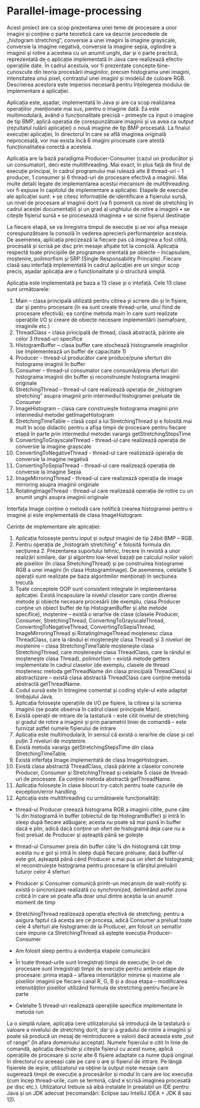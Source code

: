 # Parallel-image-processing

Acest proiect are ca scop prezentarea unei teme de procesare a unor imagini și conține o parte teoretică care va descrie procedeele de „histogram stretching”, conversie a unei imagini la imagine grayscale, conversie la imagine negativă, conversie la imagine sepia,  oglindire a imaginii și rotire a acesteia cu un anumit unghi, dar și o parte practică, reprezentată de o aplicație implementată în Java care realizează efectiv operațiile date. În cadrul acestuia, vor fi prezentate concepte bine-cunoscute din teoria procesării imaginilor, precum histograma unei imagini, intensitatea unui pixel, contrastul unei imagini și modelul de culoare RGB. Descrierea acestora este imperios necesară pentru înțelegerea modului de implementare a aplicației.

Aplicația este, așadar, implementată în Java și are ca scop realizarea operațiilor  ,menționate mai sus, pentru o imagine dată. Ea este multimodulară, având o funcționalitate precisă – primește ca input o imagine de tip BMP, aplică operația de corespunzătoare imaginii și va avea ca output (rezultatul rulării aplicației) o nouă imagine de tip BMP procesată. La finalul execuției aplicației, în directorul în care se află imaginea originală neprocesată, vor mai exista încă 6 imagini procesate care atestă funcționalitatea corectă a acesteia.

Aplicația are la bază paradigma Producer-Consumer (cazul un producător și un    consumator), deci este multithreading. Mai exact, în plus față de firul de execuție principal, în cadrul programului mai rulează alte 8 thread-uri – 1 producer, 1 consumer și 6 thread-uri de procesare efectivă a imaginii. Mai multe detalii legate de implementarea acestui mecanism de multithreading vor fi expuse în capitolul de implementare a aplicației.
Etapele de execuție ale aplicației sunt:
•	se citesc informațiile de identificare a fișierului sursă, un nivel de procesare al imaginii dorit (va fi pomenit ca nivel de stretching în cadrul acestei documentații)
și un grad al unghiului de rotire a imaginii
•	se citește fișierul sursă
•	se procesează imaginea
•	se scrie fișierul destinație

La fiecare etapă, se va înregistra timpul de execuție și se vor afișa mesaje corespunzătoare la consolă în vederea aprecierii performanțelor acesteia. De asemenea, aplicația precizează la fiecare pas că imaginea a fost citită, procesată și scrisă pe disc prin mesaje afișate tot la consolă.
Aplicația respectă toate principiile de programare orientată pe obiecte – încapsulare, moștenire, polimorfism și SRP (Single Responsability Principle). Fiecare clasă sau interfață implementată în cadrul aplicației are un singur scop precis, așadar aplicația are o funcționalitate și o structură simplă.

Aplicația este implementată pe baza a 13 clase și o intefață. Cele 13 clase sunt următoarele:

1.	Main – clasa principală utilizată pentru citirea și scriere din și în fișiere, dar și pentru procesare (în ea sunt create thread-urile, unul fiind de procesare efectivă); ea conține metoda main în care sunt realizate operațiile I/O și creare de obiecte necesare implementării (semafoare, imaginile etc.)
2.	ThreadClass – clasa principală de thread, clasă abstractă, părinte ale celor 3 thread-uri specifice
3.	HistogramBuffer – clasa buffer care stochează histogramele imaginilor (se implementează un buffer de capacitate 1)
4.	Producer – thread-ul producător care produce/pune sferturi din histograma imaginii în buffer
5.	Consumer – thread-ul consumator care consumă/preia sferturi din histograma imaginii din buffer și reconstruiește histograma imaginii originale
6.	StretchingThread – thread-ul care realizează operația de „histogram stretching” asupra imaginii prin intermediul histogramei preluate de Consumer
7.	ImageHistogram – clasa care construiește histograma imaginii prin intermediul metodei getImageHistogram
8.	StretchingTimeTable – clasă copil a lui StretchingThread și e folosită mai mult în scop didactic pentru a afișa timpii de procesare pentru fiecare etapă în parte prin intermediul metodei varargs getStretchingStepsTime
9.	ConvertingToGrayscaleThread - thread-ul care realizează operația de conversie la imagine grayscale
10.	ConvertingToNegativeThread - thread-ul care realizează operația de conversie la imagine negativă
11.	ConvertingToSepiaThread - thread-ul care realizează operația de conversie la imagine Sepia
12.	ImageMirroringThread - thread-ul care realizează operația de image mirroring asupra imaginii originale
13.	RotatingImageThread - thread-ul care realizează operația de rotire cu un anumit unghi asupra imaginii originale

Interfața Image conține o metodă care notifică crearea histogramei pentru o imagine și este implementată de clasa ImageHistogram.

Cerințe de implementare ale aplicației:

1.	Aplicația folosește pentru input și output imagini de tip 24bit BMP – RGB.
2.	Pentru operația de „histogram stretching” e folosită formula din secțiunea 2. Prezentarea suportului tehnic, trecere în revistă a unor realizări similare, dar și algoritmi low-level bazați pe calculul noilor valori ale pixelilor (în clasa StretchingThread) și pe construirea histogramei RGB a unei imagini (în clasa HistogramImage). De asemenea, celelalte 5 operații sunt realizate pe baza algoritmilor menționați în secțiunea trecută.
3.	Toate conceptele OOP sunt consistent integrate în implementarea aplicației. Există încapsulare la nivelul claselor care conțin diverse metode și obiecte necesare procesării (de exemplu, clasa Producer conține un obiect buffer de tip HistogramBuffer și alte metode specifice), moștenire – există o ierarhie de clase (clasele Producer, Consumer, StretchingThread, ConvertingToGrayscaleThread, ConvertingToNegativeThread, ConvertingToSepiaThread, ImageMirroringThread și RotatingImageThread moștenesc clasa ThreadClass, care la rândul ei moștenește clasa Thread) și 3 niveluri de moștenire – clasa StretchingTimeTable moștenește clasa StretchingThread, care moștenește clasa ThreadClass, care la rândul ei moștenește clasa Thread), polimorfism – există metode getters implementate în cadrul claselor (de exemplu, clasele de thread moștenesc metoda getThreadName din clasa principală ThreadClass) și abstractizare – există clasa abstractă ThreadClass care conține metoda abstractă getThreadName.
4.	Codul sursă este în întregime comentat și coding style-ul este adaptat limbajului Java.
5.	Aplicația folosește operațiile de I/O pe fișiere, la citirea și la scrierea imaginii (se poate observa în cadrul clasei principale Main).
6.	Există operații de intrare de la tastatură – este citit nivelul de stretching și gradul de rotire a imaginii și prin parametrii liniei de comandă – este furnizat astfel numele fișierului de intrare
7.	Aplicația este multimodulară, în sensul că există o ierarhie de clase și cel puțin 3 niveluri de moștenire.
8.	Există metoda varargs getStretchingStepsTime din clasa StretchingTimeTable.
9.	Există inferfața Image implementată de clasa ImageHistogram.
10.	Există clasa abstractă ThreadClass, clasă părinte a claselor concrete Producer, Consumer și StretchingThread și celelalte 5 clase de thread-uri de procesare. Ea conține metoda abstractă getThreadName.
11.	Aplicația folosește în clase blocuri try-catch pentru toate cazurile de exception/error handling.
12.	Aplicația este multithreading cu următoarele funcționalități:
-	thread-ul Producer creează histograma RGB a imaginii citite, pune câte ¼ din histogramă în buffer (obiectul de tip HistogramBuffer) și intră în sleep după fiecare adăugare; acesta nu poate să mai pună în buffer dacă e plin, adică dacă conține un sfert de histogramă deja care nu a fost preluat de Producer și așteaptă până se golește

-	thread-ul Consumer preia din buffer câte ¼  din histogramă cât timp acesta nu e gol și intră în sleep după fiecare preluare; dacă buffer-ul este gol, așteaptă până când Producer a mai pus un sfert de histogramă; el reconstruiește histograma pentru procesare la sfârșitul preluării tuturor celor 4 sferturi

-	Producer și Consumer comunică printr-un mecanism de wait-notify și există o sincronizare realizată cu synchronized, delimitând astfel zona critică în care se poate afla doar unul dintre aceștia la un anumit moment de timp

-	StretchingThread realizează operația efectivă de stretching; pentru a asigura faptul că acesta are ce procesa, adică Consumer a preluat toate cele 4 sferturi ale histogramei de la Producer, am folosit un semafor care impune ca StretchingThread să aștepte execuția Producer-Consumer

-	Am folosit sleep pentru a evidenția etapele comunicării

-	În toate thread-urile sunt înregistrați timpii de execuție; în cel de procesare sunt înregistrați timpii de execuție pentru ambele etape de procesare: prima etapă – aflarea intensităților minime și maxime ale pixelilor imaginii pe fiecare canal R, G, B și a doua etapa – modificarea intensităților pixelilor utilizând formula de stretching pentru fiecare în parte

-	Celelalte 5 thread-uri realizează operațiile specifice implementate în metoda run

La o simplă rulare, aplicația cere utilizatorului să introducă de la tastatură o valoare a nivelului de stretching dorit, dar și a gradului de rotire a imaginii și poate să producă un mesaj de reintroducere a valorii dacă aceasta este „out of range” (în afara domeniului acceptat). Numele fișierului e citit în linie de comandă, aplicația deschide și citește fișierul cu acest nume, aplică operațiile de procesare și scrie alte 6 fișiere adaptate ca nume după original în directorul cu aceeași cale pe care o are și fișierul de intrare. Pe lângă fișierele de ieșire, utilizatorul va obține la output niște mesaje care sugerează timpii de execuție a procesărilor și modul în care are loc execuția (cum încep thread-urile, cum se termină, când e scrisă imaginea procesată pe disc etc.). Utilizatorul trebuie să aibă instalate în prealabil un IDE pentru Java și un JDK adecvat (recomandări: Eclipse sau IntelliJ IDEA + JDK 8 sau 12).


